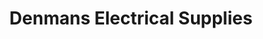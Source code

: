 ---
title: "Denmans Electrical Supplies"
url: /bristol/denmans-electrical-supplies-easton-road/
shop: wholesale
---